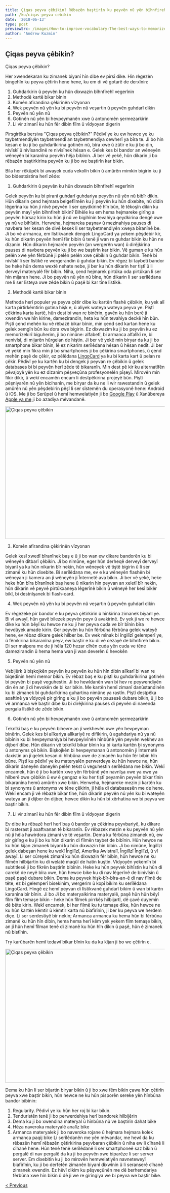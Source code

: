 ```yaml
---
title: Çiqas peyva çêbikin? Rêbazên baştirîn ku peyvên nû yên bîhnfireh bikin
path: /ku/ciqas-peyva-cebikin
date: '2018-06-13'
type: post
previewSrc: /images/How-to-improve-vocabulary-The-best-ways-to-memorize-new-words.jpg
author: 'Andrew Kuzmin'
---
```

## Çiqas peyva çêbikin?
Çiqas peyva çêbikin?

Her xwendekaran ku zimanek biyanî hîn dibe ev pirsî dike. Hin rêgezên bingehîn ku peyva çêtirîn hene hene, ku em di vê gotarê de derxînin:
1. Guhdarkirin û peyvên ku hûn dixwazin bîhnfirehî vegerînin
2. Methodê kartê bikar bînin
3. Komên afirandina çêkirinên vîzyonan
4. Wek peyvên nû yên ku bi peyvên nû veşartin û peyvên guhdarî dikin
5. Peyvên nû yên nû
6. Gotinên nû yên bi hevpeymanên xwe û antonomên şermezarkirin
7. Li vir zimanî ku hûn fêr dibin fîlm û vîdyoyan digerin

Pirsgirêka bersiva "Çiqas peyva çêbikin?" Pêdivî ye ku ew hewce ye ku taybetmendiyên taybetmendî an taybetmendiya cewherî ya bîra te. Ji bo hin kesan e ku ji bo guhdarîkirina gotinên nû, bîra xwe û zûtir e ku ji bo din, nivîskî û nivîsandinê re nivîsînek hêsan e. Gelek kes bi bandor an wêneyên wêneyên bi karanîna peyvên hêja bibînin. Ji ber vê yekê, hûn dikarin ji bo rêbazên baştirkirina peyvên ku ji bo we baştirîn kar bikin.

Bila her rêkûpêk bi awayek cuda vekolîn bikin û amûrên mimkin bigirin ku ji bo bidestxistina herî zêde:

1. Guhdarkirin û peyvên ku hûn dixwazin bîhnfirehî vegerînin

Gelek peyvên ku bi piranî guhdarî guhdariya peyvên nû yên nû bibîr dikin.
Hûn dikarin çend hejmara belgefîlmên ku ji peyvên ku hûn dixebite, nû didin lêgerîna ku hûn ji nîvê peyvên li ser qeydkirinê hîn bûn, lê têkoşîn dikin ku peyvên mayî yên bîhnfireh bikin? Bihêle ku em hema hejmareke girîng a peyvên hûrsaz kirin ku hûn ji nû ve bigihînin tevahiya qeydkirina dengê xwe ya nû ve bihîstin. Herweha, hejmareka paşnav û mezinahiya pauses di navbera her kesan de divê kesek li ser taybetmendiyên xweya bîranînê be.
Ji bo vê armanca, em lîstikvanek dengek LingoCard ya yekem pêşdebir kir, ku hûn dikarin peyvên hemî fêr bibin û tenê ji wan re guhdar bikin ku hûn ne dizanin. Hûn dikarin hejmarên peyvên (an wergerên wan) û dirêjkirina pauses di navbera peyvên ku ji bo we baştirîn kar bikin.
Vê guman e ku hûn pelên xwe yên fêrbûnê ji pelên pelên xwe çêbikin û guhdar bikin. Tenê bi nivîskî li ser lîstikê re wergerandin û guhdar bikin.
Ev rêgez bi taybetî bandor be heke hûn dema wextê nehate nebe, ji ber ku hûn dikarin her tiştî û li derveyî materyalê fêr bibin.
Niha, çend hejmarek pirtûka oda pirtûkan li ser hin mijaran hene. Ji bo peyvên nû yên nû bîne, hûn dikarin li ser serîlêdana me li ser lîsteya xwe zêde bikin û paşê bi kar tîne lîstikê.

2. Methodê kartê bikar bînin

Methoda herî populer ya peyva çêtir dibe ku kartên flashê çêbikin, ku yek alî karta pirtirkêmtirîn gotina hişk e, û aliyek wateya wateya peyva ye.
Piştî çêkirina karta kartê, hûn dest bi wan re binêrin, gavên ku hûn berê ji xwendin we hîn kirine, damezirandin, heta ku hûn tevahiya deckê hîn bûn.
Piştî çend mehên ku vê rêbazê bikar bînin, min çend sed kartan hene ku gelek xemgîn bûn ku dora xwe bigirin.
Ez dixwazim ku ji bo peyvên ku ez memorîzekirî biguherim, ji bo nimûne: alfabetî, bi armanca alfalîkî re, bi nenivîsî, di mijarên hûrgelan de hiştin.
Ji ber vê yekê min biryar da ku ji bo smartphone bikar bînin, lê ez nikarim serîlêdana hêsan û hêsan nedît. Ji ber vê yekê min fikra min ji bo smartphones ji bo çêkirina smartphones, û çend mehên paşê de çêkir, ez pêlêdana <a href="https://lingocard.com" target="_blank" rel="noopener">LingoCard</a> ya ku bi karta kart û pelan re çêkir. Pêdivî ye ku kartên ku bi dengek ji peyvan re çêbikin û gelek databases bi bi peyvên herî zêde tê bikaranîn. Min dest pê kir ku alternatîfên pêvajoyê yên ku ez dizanim pêşveçûna profesyonelên pîşeyî. Mirovên min fikir dikir, û wekî encamên encam li destpêkirina projeyê bûn. Piştî pêşniyarên nû yên bicihanîn, me biryar da ku ne li wir rawestandin û gelek amûrên nû yên pêşdebirin pêşî li ser sîstemên du operasyonê hene: Android û iOS. Me ji bo Serûpel û hemî hemwelatiyên ji bo <a href="https://play.google.com/store/apps/details?id=com.lingocard.lingocard" target="_blank" rel="noopener">Google Play</a> û Xanûbereya <a href="https://itunes.apple.com/us/app/lingocard/id1217076835?mt=8" target="_blank" rel="noopener">Apple ya me</a> ji bo azadiya mêvandanê.

<img class="aligncenter wp-image-7043" src="../images/2018/05/flash-card-Just-develop.png" alt="Çiqas peyva çêbikin" width="625" height="417" />

3. Komên afirandina çêkirinên vîzyonan

Gelek kesî xwedî bîranînek baş e û ji bo wan ew dikare bandorên ku bi wêneyên dîtbarî çêbikin. Ji bo nimûne, eger hûn derheqê derveyî derveyî biyanî ya ku hûn nikarin bîr nekin, hûn wêneyek vê tiştê bigirin û li ser zimanê ku hûn dixebite.
Bi serîlêdana me, ev e ku wêneyên flashên bi wêneyan ji kamera an jî wêneyên ji Înternetê ava bikin.
Ji ber vê yekê, heke heke hûn bîra bîranînek baş hene û nikarin hin peyvan an xeletî bîr nekin, hûn dikarin vê peyvê pirtûkxaneya lêgerînê bikin û wêneyê her kesî bikêr bikî, bi destnîşanek bi flash-card.

4. Wek peyvên nû yên ku bi peyvên nû veşartin û peyvên guhdarî dikin

Ev rêgezeke pir bandor e ku peyva çêtirkirin û hînkirina zimanek biyanî ye. Bi vî awayî, hûn gavê bilezek peyvên peyv û avakirinê. Ev yek ji we re hewce dike ku hûn bêyî ku hewce ne ku ji her peyva cuda ve bîr bînin bîra hevdûyek amade kirin.
Ger peyvên ku hûn fêrbûna fêrbûna gelek wateyê hene, ev rêbaz dikare gelek hilber be. Ev wek mînak bi îngilîzî gelemperî ye, û fêmkirina bikaranîna peyv, ew baştir e ku di vê cezayê de bîhnfireh bikin.
Di ser malpera me de ji hêla 120 hezar cîhên cuda yên cuda ve têne damezirandin û hema hema wan ji wan deverên û hevokên

5. Peyvên nû yên nû

Vebijêrk û bişkojkên peyvên ku peyvên ku hûn hîn dibin alîkarî bi wan re biqedînin hemî memor bikin.
Ev rêbaz baş e ku piştî ku guhdarîkirina gotinên bi peyvên bi paşê veguhestin.
Ji bo hewldanên wan bi hev re peywendiyên din ên an jî di hevokên de bi kar bikin.
Me kartên hemî zimanî danûstandinên ku bi zimanek bi guhdarîkirina guhartina nimûne ya rastîn.
Piştî destpêka axaftinê ya vîdyoyê pir girîng e ku ji bo peyvên pausesê dubare bikin, û ji bo vê armanca wê baştir dibe ku bi dirêjkirina pauses di peyvên di navenda pergala lîstikê de zêde bikin.

6. Gotinên nû yên bi hevpeymanên xwe û antonomên şermezarkirin

Teknîkî baş e ku peyvên bihevre an jî wekhevên xwe yên hevpeyman binêrin.
Gelek kes bi alîkariya alîkariyê re difikirin, û agahdariya nû ya nû bibînin ku bi hevpeymaniya bi hevpeyivînên hînbûnê yên peyvên wekhev an dijberî dibe.
Hûn dikarin vê teknîkî bikar bînin ku bi karta kartên bi synonyms û antonyms çê bikin.
Bişkojkên bi hevpeymanan û antonomên ji Înternetê daxistin an jî gelek kesan di hînbûna xwe de zimanên ku hûn fêr bibin hîn bûne. Piştî ku pêdivî ye ku materyalên perwerdeya ku hûn hewce ne, hûn dikarin daneyên daneyên pelên tekst û veguhestin serîlêdana me bikin. Wekî encamek, hûn ê ji bo kartên xwe yên fêrbûnê yên navnîşa xwe ya xwe ya hilberê xwe çêbikin û ew ê gengaz e ku her tiştî peyamên peyvên bikar tînin bikaranîna hemû amûrên xwe bikin.
Herweha, hejmareke mezin ji kartên ku bi synonyms û antonyms ve têne çêkirin, ji hêla di databasesên me de hene.
Wekî encam ji vê rêbazê bikar tîne, hûn dikarin peyvên nû yên ku bi wateyên wateya an jî dijber ên dijber, hewce dikin ku hûn bi xêrhatina we bi peyva we baştir bikin.

7. Li vir zimanî ku hûn fêr dibin fîlm û vîdyoyan digerin

Ev dibe ku rêbazê herî herî baş û bandor ya çêkirina peyvbariyê, ku dikare bi rasterast ji axaftvanan tê bikaranîn.
Ev rêbazek mezin e ku peyvên nû yên nû ji hêla hawirdora zimanî ve tê veşartin. Dema ku fêrbûna zimanek nû, ew pir girîng e ku ji bo ku hûn dikarin di fîlmên taybet de bibînin.
Hûn hewce ne ku hûn kîjan zimanek biyanî ku hûn dixwazin hîn bibin. Ji bo nimûne, Îngilîzî gelek dabeşan hene ku wekî Îngilîzî, Amerîka Awistralî, Îngilîzî Îngilîzî, û vî awayî. Li ser cûreyek zimanî ku hûn dixwazin fêr bibin, hûn hewce ne ku fîlmên hilbijartin ku di welatê maqûl de hatin kuştin.
Vîdyoyên yekemîn bi subtitlesê ji bo fikrên baştirîn bibînin. Heke ku hûn peyvek bihîstin ku hûn di carekê de neyê bîra xwe, hûn hewce bike ku di nav lêgerînê de binivîsin û paşê paşê dubare bikin.
Dema ku peyvek hişk-bîr-bîra-an-ê di nav fîlmê de tête, ez bi gelemperî bisekinim, wergerim û kopî bikim ku serîlêdana LingoCard. Hingê ez hemî peyvan di lîstikvanê guhdarî bikim û wan bi karên karanîna bîr bînin.
Ji bo Ji bo materyalkirina materyalê, paşê hûn hûn bêyî fîlm fîlm temaşe bikin - heke hûn fîlmek pirrkêş hilbijartî, dê çavê duyemîn dê bête kirin.
Wekî encamek, bi her filmê ku tu temaşe dike, hûn hewce ne ku hûn kartên kêmtir û kêmtir karta nû biafirînin, ji ber ku peyva we herdem diçe.
Li ser serdestiyê bîr nekin; Armanca armanca ku hema hûn bi fêrbûna zimanê ku hûn hîn dibin, hema hema herî kêm yek yekem fîlm temaşe bikin, an jî hûn hemî fîlman tenê di zimanê ku hûn hîn dikin û paşê, hûn ê zimanek nû bistînin.

Try karûbarên hemî tedawî bikar bînin ku da ku kîjan ji bo we çêtirîn e.

<img class="aligncenter wp-image-7582" src="../images/2018/05/learn-foreign-language.jpg" alt="Çiqas peyva çêbikin" width="720" height="421" />

Dema ku hûn li ser bijartin biryar bikin û ji bo xwe fêm bikin çawa hûn çêtirîn peyva xwe baştir bikin, hûn hewce ne ku hûn pisporên sereke yên hînbûna bandor bibînin:
1. Regularity. Pêdivî ye ku hûn her roj bi kar bikin.
2. Tenduristên tenê ji bo perwerdehiya herî bandorek hilbijêrin
3. Dema ku ji bo xwendina materyal û hînbûna nû ve baştirîn dahat bike
4. Hêza naveroka materyalê analîz bike
5. Armanca materyalek ji bo naveroka rojane û hejmara hejmara kolek armanca paqij bike
Li serîlêdanên me yên mêvandar, me hewl da ku rêbazên hemî rêbazên çêtirkirina peyvbaran çêbikin û niha ew li cîhanê li cîhanê hene. Hûn tenê tenê serîlêdanê li ser smartphoneê saz bikin û pergalê di nav pergalê da ku ji bo peyvên xwe biparêze li ser server server.
Em dixebitin ku ji bo mirovên hemwelatiyên navneteweyî biafirînin, ku ji bo derfetên zimanên biyanî dixwînin û li seranserê cîhanê zimanek xwendin. Ez hêvî dikim ku pêşveçûnên me dê berhemdariya fêrbûna xwe hîn bikin û dê ji we re girîngiya we bi peyva we baştir bike.

<a href="/ku/karta-ziman">< Previous</a>
